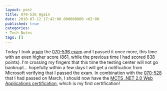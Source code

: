 ```yaml
---
layout: post
title: 070-536 Again
date: 2010-07-12 17:42:00.000000000 +02:00
published: true
categories:
- Tech Notes
tags: []
---
```


Today I took <a href="/2010/06/certification-nightmare">again</a> the <a href="http://www.microsoft.com/learning/en/us/exam.aspx?ID=70-536">070-536 exam</a> and I passed it once more, this time with an even higher score (861, while the previous time I had scored 838 points). I'm crossing my fingers that this time the testing center will not go bankrupt... hopefully within a few days I will get a notification from Microsoft verifying that I passed the exam. In combination with the <a href="http://www.microsoft.com/learning/en/us/exam.aspx?ID=70-528">070-528</a> that I had passed on March, I should now have the <a href="http://www.microsoft.com/learning/en/us/certification/mcts.aspx#tab2">MCTS .NET 2.0 Web Applications certification</a>, which is my first certification!
